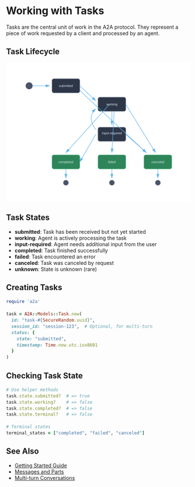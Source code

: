 # Working with Tasks

Tasks are the central unit of work in the A2A protocol. They represent a piece of work requested by a client and processed by an agent.

## Task Lifecycle

![Task Lifecycle State Machine](../assets/diagrams/task-lifecycle.svg)

## Task States

- **submitted**: Task has been received but not yet started
- **working**: Agent is actively processing the task
- **input-required**: Agent needs additional input from the user
- **completed**: Task finished successfully
- **failed**: Task encountered an error
- **canceled**: Task was canceled by request
- **unknown**: State is unknown (rare)

## Creating Tasks

```ruby
require 'a2a'

task = A2A::Models::Task.new(
  id: "task-#{SecureRandom.uuid}",
  session_id: "session-123",  # Optional, for multi-turn
  status: {
    state: "submitted",
    timestamp: Time.now.utc.iso8601
  }
)
```

## Checking Task State

```ruby
# Use helper methods
task.state.submitted?  # => true
task.state.working?    # => false
task.state.completed?  # => false
task.state.terminal?   # => false

# Terminal states
terminal_states = ["completed", "failed", "canceled"]
```

## See Also
- [Getting Started Guide](getting-started.md)
- [Messages and Parts](messages.md)
- [Multi-turn Conversations](../advanced/conversations.md)
